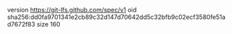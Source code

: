 version https://git-lfs.github.com/spec/v1
oid sha256:dd0fa9701341e2cb89c32d147d70642dd5c32bfb9c02ecf3580fe51ad7672f83
size 160
